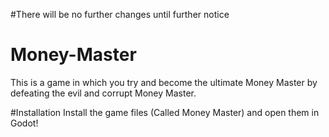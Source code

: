 #There will be no further changes until further notice

# Money-Master
This is a game in which you try and become the ultimate Money Master by defeating the evil and corrupt Money Master.

#Installation
Install the game files (Called Money Master) and open them in Godot!
